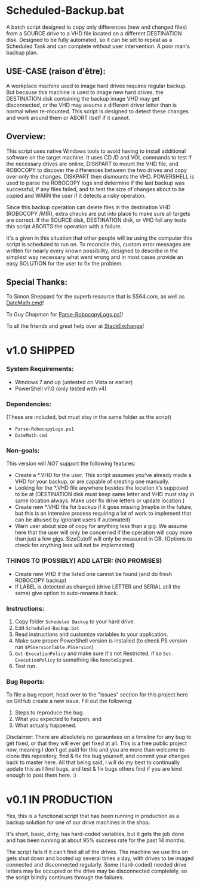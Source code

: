 # Scheduled-Backup.bat
A batch script designed to copy only differences (new and changed files) from a SOURCE drive to a VHD file located on a different DESTINATION disk. Designed to be fully automated, so it can be set to repeat as a Scheduled Task and can complete without user intervention. A poor man's backup plan.

## USE-CASE (raison d'être):
A workplace machine used to image hard drives requires regular backup. But because this machine is used to image new hard drives, the DESTINATION disk containing the backup image VHD may get disconnected, or the VHD may assume a different driver letter than is normal when re-mounted. This script is designed to detect these changes and work around them or ABORT itself if it cannot.

## Overview:
This script uses native Windows tools to avoid having to install additional software on the target machine. It uses CD /D and VOL commands to test if the necessary drives are online, DISKPART to mount the VHD file, and ROBOCOPY to discover the differences between the two drives and copy over only the changes. DISKPART then dismounts the VHD. POWERSHELL is used to parse the ROBOCOPY logs and determine if the last backup was successful, if any files failed, and to test the size of changes about to be copied and WARN the user if it detects a risky operation.

Since this backup operation can delete files in the destination VHD (ROBOCOPY /MIR), extra checks are put into place to make sure all targets are correct. If the SOURCE disk, DESTINATION disk, or VHD fail any tests this script ABORTS the operation with a failure.

It's a given in this situation that other people will be using the computer this script is scheduled to run on. To reconcile this, custom error messages are written for nearly every known possibility, designed to describe in the simplest way necessary what went wrong and in most cases provide an easy SOLUTION for the user to fix the problem.

## Special Thanks:
To Simon Sheppard for the superb resource that is SS64.com, as well as [DateMath.cmd](http://ss64.com/nt/syntax-datemath.html)!

To Guy Chapman for [Parse-RobocopyLogs.ps1](http://www.chapmancentral.co.uk/cloudy/2013/02/23/parsing-robocopy-logs-in-powershell/)!

To all the friends and great help over at [StackExchange](http://stackexchange.com/)!

# v1.0 SHIPPED

### System Requirements:
 - Windows 7 and up (untested on Vista or earlier)
 - PowerShell v?.0 (only tested with v4)

### Dependencies: 
(These are included, but must stay in the same folder as the script)

 - `Parse-RobocopyLogs.ps1`
 - `DateMath.cmd`

### Non-goals: 
This version will *NOT* support the following features:

 - Create a *.VHD for the user. This script assumes you've already made a VHD for your backup, or are capable of creating one manually.
 - Looking for the *.VHD file anywhere besides the location it’s supposed to be at (DESTINATION disk must keep same letter and VHD must stay in same location always. Make user fix drive letters or update location.)
 - Create new *.VHD file for backup if it goes missing (maybe in the future, but this is an intensive process requiring a lot of work to implement that can be abused by ignorant users if automated)
 - Warn user about size of copy for anything less than a gig. We assume here that the user will only be concerned if the operation will copy more than just a few gigs. SizeCutoff will only be measured in GB. (Options to check for anything less will not be implemented)
	
### THINGS TO (POSSIBLY) ADD LATER: (NO PROMISES)
 - Create new VHD if the listed one cannot be found (and do fresh ROBOCOPY backup)
 - If LABEL is detected as changed (drive LETTER and SERIAL still the same) give option to auto-rename it back.

### Instructions:
 1. Copy folder `Scheduled Backup` to your hard drive.
 2. Edit `Scheduled-Backup.bat`
 3. Read instructions and customize variables to your application.
 4. Make sure proper PowerShell version is installed (to check PS version run `$PSVersionTable.PSVersion`)
 5. `Get-ExecutionPolicy` and make sure it's not Restricted, if so `Set-ExecutionPolicy` to something like `RemoteSigned`.
 6. Test run.

### Bug Reports:
To file a bug report, head over to the "Issues" section for this project here on GitHub create a new issue. Fill out the following:

 1. Steps to reproduce the bug.
 2. What you expected to happen, and
 3. What actually happened.

Disclaimer: There are absolutely no garauntees on a timeline for any bug to get fixed, or that they will ever get fixed at all. This is a free public project now, meaning I don't get paid for this and you are more than welcome to clone this repository, find & fix the bug yourself, and commit your changes back to master here. All that being said, I will do my best to continually update this as I find bugs, and test & fix bugs others find if you are kind enough to post them here. :)

# v0.1 IN PRODUCTION
Yes, this is a functional script that has been running in production as a backup solution for one of our drive machines in the shop.

It's short, basic, dirty, has hard-coded variables, but it gets the job done and has been running at about 95% success rate for the past 14 months.

The script fails if it can't find all of the drives. The machine we use this on gets shut down and booted up several times a day, with drives to be imaged connected and disconnected regularly. Some (hard-coded) needed drive letters may be occupied or the drive may be disconnected completely, so the script blindly continues through the failures.
